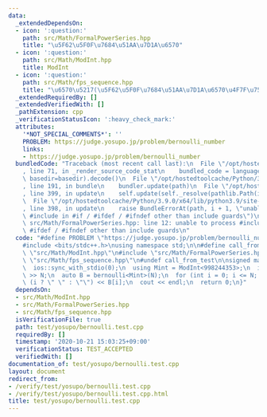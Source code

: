 ```yaml
---
data:
  _extendedDependsOn:
  - icon: ':question:'
    path: src/Math/FormalPowerSeries.hpp
    title: "\u5F62\u5F0F\u7684\u51AA\u7D1A\u6570"
  - icon: ':question:'
    path: src/Math/ModInt.hpp
    title: ModInt
  - icon: ':question:'
    path: src/Math/fps_sequence.hpp
    title: "\u6570\u5217(\u5F62\u5F0F\u7684\u51AA\u7D1A\u6570\u4F7F\u7528)"
  _extendedRequiredBy: []
  _extendedVerifiedWith: []
  _pathExtension: cpp
  _verificationStatusIcon: ':heavy_check_mark:'
  attributes:
    '*NOT_SPECIAL_COMMENTS*': ''
    PROBLEM: https://judge.yosupo.jp/problem/bernoulli_number
    links:
    - https://judge.yosupo.jp/problem/bernoulli_number
  bundledCode: "Traceback (most recent call last):\n  File \"/opt/hostedtoolcache/Python/3.9.0/x64/lib/python3.9/site-packages/onlinejudge_verify/documentation/build.py\"\
    , line 71, in _render_source_code_stat\n    bundled_code = language.bundle(stat.path,\
    \ basedir=basedir).decode()\n  File \"/opt/hostedtoolcache/Python/3.9.0/x64/lib/python3.9/site-packages/onlinejudge_verify/languages/cplusplus.py\"\
    , line 191, in bundle\n    bundler.update(path)\n  File \"/opt/hostedtoolcache/Python/3.9.0/x64/lib/python3.9/site-packages/onlinejudge_verify/languages/cplusplus_bundle.py\"\
    , line 399, in update\n    self.update(self._resolve(pathlib.Path(included), included_from=path))\n\
    \  File \"/opt/hostedtoolcache/Python/3.9.0/x64/lib/python3.9/site-packages/onlinejudge_verify/languages/cplusplus_bundle.py\"\
    , line 398, in update\n    raise BundleErrorAt(path, i + 1, \"unable to process\
    \ #include in #if / #ifdef / #ifndef other than include guards\")\nonlinejudge_verify.languages.cplusplus_bundle.BundleErrorAt:\
    \ src/Math/FormalPowerSeries.hpp: line 12: unable to process #include in #if /\
    \ #ifdef / #ifndef other than include guards\n"
  code: "#define PROBLEM \"https://judge.yosupo.jp/problem/bernoulli_number\"\n\n\
    #include <bits/stdc++.h>\nusing namespace std;\n\n#define call_from_test\n#include\
    \ \"src/Math/ModInt.hpp\"\n#include \"src/Math/FormalPowerSeries.hpp\"\n#include\
    \ \"src/Math/fps_sequence.hpp\"\n#undef call_from_test\n\nsigned main() {\n  cin.tie(0);\n\
    \  ios::sync_with_stdio(0);\n  using Mint = ModInt<998244353>;\n  int N;\n  cin\
    \ >> N;\n  auto B = bernoulli<Mint>(N);\n  for (int i = 0; i <= N; i++) cout <<\
    \ (i ? \" \" : \"\") << B[i];\n  cout << endl;\n  return 0;\n}"
  dependsOn:
  - src/Math/ModInt.hpp
  - src/Math/FormalPowerSeries.hpp
  - src/Math/fps_sequence.hpp
  isVerificationFile: true
  path: test/yosupo/bernoulli.test.cpp
  requiredBy: []
  timestamp: '2020-10-21 15:03:25+09:00'
  verificationStatus: TEST_ACCEPTED
  verifiedWith: []
documentation_of: test/yosupo/bernoulli.test.cpp
layout: document
redirect_from:
- /verify/test/yosupo/bernoulli.test.cpp
- /verify/test/yosupo/bernoulli.test.cpp.html
title: test/yosupo/bernoulli.test.cpp
---
```


